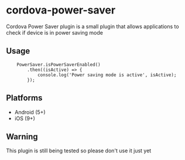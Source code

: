 # cordova-power-saver

Cordova Power Saver plugin is a small plugin that allows applications to check if device is in power saving mode

## Usage

```
    PowerSaver.isPowerSaverEnabled()
        .then((isActive) => {
            console.log('Power saving mode is active', isActive);
        });
```

## Platforms

* Android (5+)
* iOS (9+)

## Warning 

This plugin is still being tested so please don't use it just yet